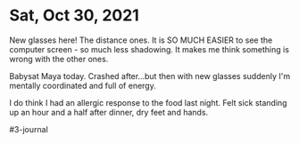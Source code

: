 # Sat, Oct 30, 2021
New glasses here! The distance ones. It is SO MUCH EASIER to see the computer screen - so much less shadowing. It makes me think something is wrong with the other ones. 

Babysat Maya today. Crashed after...but then with new glasses suddenly I'm mentally coordinated and full of energy. 

I do think I had an allergic response to the food last night. Felt sick standing up an hour and a half after dinner, dry feet and hands. 


#3-journal